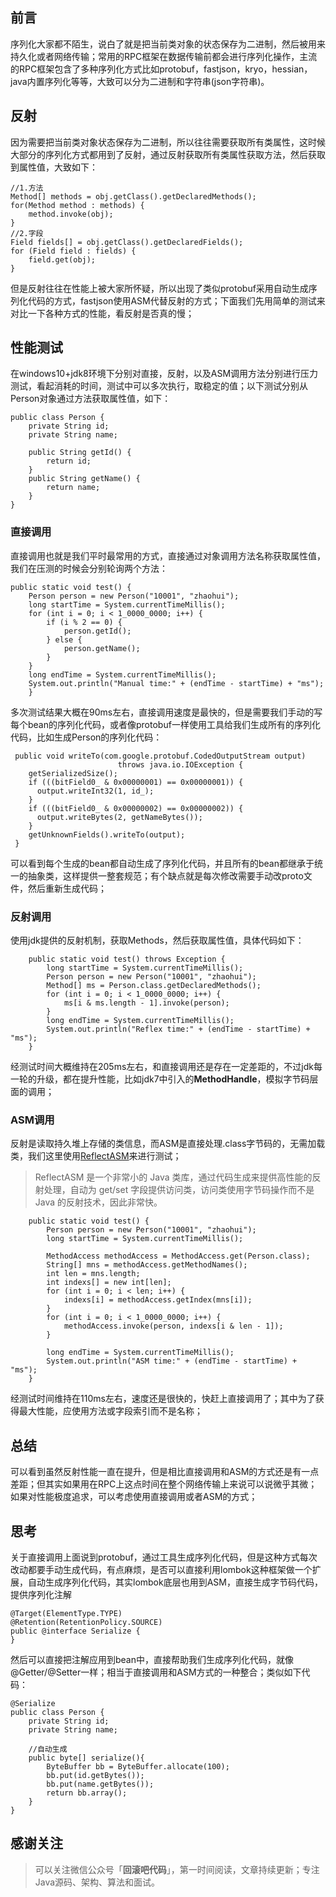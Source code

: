 ﻿## 前言
序列化大家都不陌生，说白了就是把当前类对象的状态保存为二进制，然后被用来持久化或者网络传输；常用的RPC框架在数据传输前都会进行序列化操作，主流的RPC框架包含了多种序列化方式比如protobuf，fastjson，kryo，hessian，java内置序列化等等，大致可以分为二进制和字符串(json字符串)。

## 反射
因为需要把当前类对象状态保存为二进制，所以往往需要获取所有类属性，这时候大部分的序列化方式都用到了反射，通过反射获取所有类属性获取方法，然后获取到属性值，大致如下：
```
//1.方法
Method[] methods = obj.getClass().getDeclaredMethods();
for(Method method : methods) {
	method.invoke(obj);
}
//2.字段
Field fields[] = obj.getClass().getDeclaredFields();
for (Field field : fields) {
	field.get(obj);
}
```
但是反射往往在性能上被大家所怀疑，所以出现了类似protobuf采用自动生成序列化代码的方式，fastjson使用ASM代替反射的方式；下面我们先用简单的测试来对比一下各种方式的性能，看反射是否真的慢；

## 性能测试
在windows10+jdk8环境下分别对直接，反射，以及ASM调用方法分别进行压力测试，看起消耗的时间，测试中可以多次执行，取稳定的值；以下测试分别从Person对象通过方法获取属性值，如下：
```
public class Person {
	private String id;
	private String name;
    
	public String getId() {
		return id;
	}
	public String getName() {
		return name;
	}
}
```

### 直接调用
直接调用也就是我们平时最常用的方式，直接通过对象调用方法名称获取属性值，我们在压测的时候会分别轮询两个方法：
```
public static void test() {
	Person person = new Person("10001", "zhaohui");
	long startTime = System.currentTimeMillis();
	for (int i = 0; i < 1_0000_0000; i++) {
		if (i % 2 == 0) {
			person.getId();
		} else {
			person.getName();
		}
	}
	long endTime = System.currentTimeMillis();
	System.out.println("Manual time:" + (endTime - startTime) + "ms");
	}
```
多次测试结果大概在90ms左右，直接调用速度是最快的，但是需要我们手动的写每个bean的序列化代码，或者像protobuf一样使用工具给我们生成所有的序列化代码，比如生成Person的序列化代码：
```
 public void writeTo(com.google.protobuf.CodedOutputStream output)
                        throws java.io.IOException {
    getSerializedSize();
    if (((bitField0_ & 0x00000001) == 0x00000001)) {
      output.writeInt32(1, id_);
    }
    if (((bitField0_ & 0x00000002) == 0x00000002)) {
      output.writeBytes(2, getNameBytes());
    }
    getUnknownFields().writeTo(output);
 }
```
可以看到每个生成的bean都自动生成了序列化代码，并且所有的bean都继承于统一的抽象类，这样提供一整套规范；有个缺点就是每次修改需要手动改proto文件，然后重新生成代码；

### 反射调用
使用jdk提供的反射机制，获取Methods，然后获取属性值，具体代码如下：
```
	public static void test() throws Exception {
		long startTime = System.currentTimeMillis();
		Person person = new Person("10001", "zhaohui");
		Method[] ms = Person.class.getDeclaredMethods();
		for (int i = 0; i < 1_0000_0000; i++) {
			ms[i & ms.length - 1].invoke(person);
		}
		long endTime = System.currentTimeMillis();
		System.out.println("Reflex time:" + (endTime - startTime) + "ms");
	}
```
经测试时间大概维持在205ms左右，和直接调用还是存在一定差距的，不过jdk每一轮的升级，都在提升性能，比如jdk7中引入的**MethodHandle**，模拟字节码层面的调用；

### ASM调用
反射是读取持久堆上存储的类信息，而ASM是直接处理.class字节码的，无需加载类，我们这里使用[ReflectASM](https://github.com/EsotericSoftware/reflectasm)来进行测试；
> ReflectASM 是一个非常小的 Java 类库，通过代码生成来提供高性能的反射处理，自动为 get/set 字段提供访问类，访问类使用字节码操作而不是 Java 的反射技术，因此非常快。
```
	public static void test() {
		Person person = new Person("10001", "zhaohui");
		long startTime = System.currentTimeMillis();

		MethodAccess methodAccess = MethodAccess.get(Person.class);
		String[] mns = methodAccess.getMethodNames();
		int len = mns.length;
		int indexs[] = new int[len];
		for (int i = 0; i < len; i++) {
			indexs[i] = methodAccess.getIndex(mns[i]);
		}
		for (int i = 0; i < 1_0000_0000; i++) {
			methodAccess.invoke(person, indexs[i & len - 1]);
		}

		long endTime = System.currentTimeMillis();
		System.out.println("ASM time:" + (endTime - startTime) + "ms");
	}
```
经测试时间维持在110ms左右，速度还是很快的，快赶上直接调用了；其中为了获得最大性能，应使用方法或字段索引而不是名称；

## 总结
可以看到虽然反射性能一直在提升，但是相比直接调用和ASM的方式还是有一点差距；但其实如果用在RPC上这点时间在整个网络传输上来说可以说微乎其微；如果对性能极度追求，可以考虑使用直接调用或者ASM的方式；

## 思考
关于直接调用上面说到protobuf，通过工具生成序列化代码，但是这种方式每次改动都要手动生成代码，有点麻烦，是否可以直接利用lombok这种框架做一个扩展，自动生成序列化代码，其实lombok底层也用到ASM，直接生成字节码代码，提供序列化注解
```
@Target(ElementType.TYPE)
@Retention(RetentionPolicy.SOURCE)
public @interface Serialize {
}
```
然后可以直接把注解应用到bean中，直接帮助我们生成序列化代码，就像@Getter/@Setter一样；相当于直接调用和ASM方式的一种整合；类似如下代码：
```
@Serialize
public class Person {
	private String id;
	private String name;
	
    //自动生成
	public byte[] serialize(){
		ByteBuffer bb = ByteBuffer.allocate(100);
		bb.put(id.getBytes());
		bb.put(name.getBytes());
		return bb.array();
	}
}
```

## 感谢关注
> 可以关注微信公众号「**回滚吧代码**」，第一时间阅读，文章持续更新；专注Java源码、架构、算法和面试。
